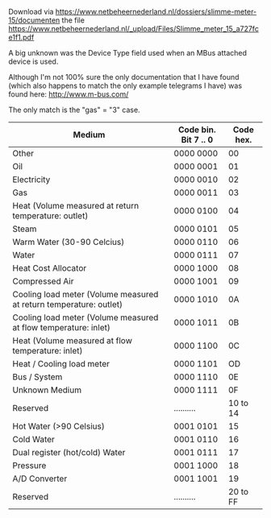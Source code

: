 Download via 
https://www.netbeheernederland.nl/dossiers/slimme-meter-15/documenten
the file
https://www.netbeheernederland.nl/_upload/Files/Slimme_meter_15_a727fce1f1.pdf


A big unknown was the Device Type field used when an MBus attached device is used.

Although I'm not 100% sure the only documentation that I have found (which also happens to match the only example telegrams I have) was found here: http://www.m-bus.com/

The only match is the "gas" = "3" case.
 
| Medium | Code bin. Bit 7 .. 0 | Code hex. |
| --- | --- | --- |
|Other | 0000 0000 |00
|Oil|0000 0001|01
|Electricity|0000 0010|02
|Gas|0000 0011|03
|Heat (Volume measured at return temperature: outlet)|0000 0100|04
|Steam|0000 0101|05
|Warm Water (30-90 Celcius)|0000 0110|06
|Water|0000 0111|07
|Heat Cost Allocator|0000 1000|08
|Compressed Air|0000 1001|09
|Cooling load meter (Volume measured at return temperature: outlet)|0000 1010|0A
|Cooling load meter (Volume measured at flow temperature: inlet)|0000 1011|0B
|Heat (Volume measured at flow temperature: inlet)|0000 1100|0C
|Heat / Cooling load meter|0000 1101|OD
|Bus / System|0000 1110|0E
|Unknown Medium|0000 1111|0F
|Reserved|..........|10 to 14
|Hot Water (>90 Celsius)|0001 0101|15
|Cold Water|0001 0110|16
|Dual register (hot/cold) Water|0001 0111|17
|Pressure|0001 1000|18
|A/D Converter|0001 1001|19
|Reserved|..........|20 to FF

